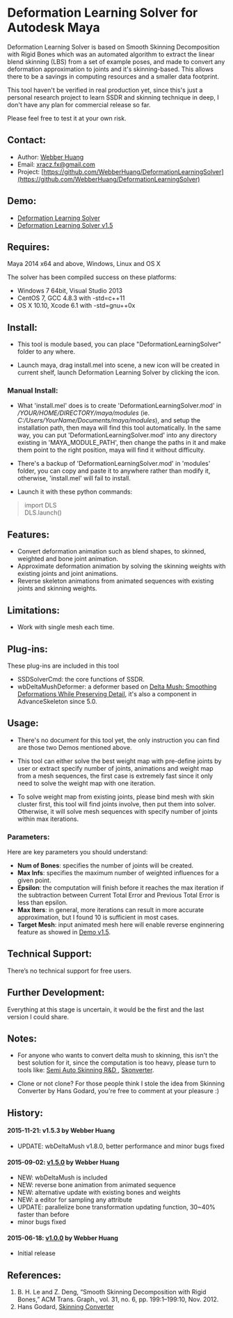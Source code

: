 # Deformation Learning Solver for Autodesk Maya

Deformation Learning Solver is based on Smooth Skinning Decomposition with Rigid Bones which was an automated algorithm to extract the linear blend skinning (LBS) from a set of example poses, and made to convert any deformation approximation to joints and it's skinning-based. This allows there to be a savings in computing resources and a smaller data footprint.

This tool haven't be verified in real production yet, since this's just a personal research project to learn SSDR and skinning technique in deep, I don't have any plan for commercial release so far. 

Please feel free to test it at your own risk.

## Contact:
* Author: [Webber Huang](https://uk.linkedin.com/in/webber-huang-aab076100)
* Email: <xracz.fx@gmail.com>
* Project: [https://github.com/WebberHuang/DeformationLearningSolver](https://github.com/WebberHuang/DeformationLearningSolver)

## Demo: 
* [Deformation Learning Solver](https://vimeo.com/130998850)
* [Deformation Learning Solver v1.5](https://vimeo.com/138048608)

## Requires: 
Maya 2014 x64 and above, Windows, Linux and OS X

The solver has been compiled success on these platforms:

* Windows 7 64bit, Visual Studio 2013
* CentOS 7, GCC 4.8.3 with -std=c++11
* OS X 10.10, Xcode 6.1 with -std=gnu++0x

## Install:
* This tool is module based, you can place "DeformationLearningSolver" folder to any where.

* Launch maya, drag install.mel into scene, a new icon will be created in current shelf, launch Deformation Learning Solver by clicking the icon.

### Manual Install:
* What 'install.mel' does is to create 'DeformationLearningSolver.mod' in */YOUR/HOME/DIRECTORY/maya/modules* (ie. *C:/Users/YourName/Documents/maya/modules*), and setup the installation path, then maya will find this tool automatically. In the same way, you can put 'DeformationLearningSolver.mod' into any directory existing in 'MAYA\_MODULE\_PATH', then change the paths in it and make them point to the right position, maya will find it without difficulty. 

* There's a backup of 'DeformationLearningSolver.mod' in 'modules' folder, you can copy and paste it to anywhere rather than modify it, otherwise, 'install.mel' will fail to install.

* Launch it with these python commands:
> import DLS 	
> DLS.launch()

## Features:
* Convert deformation animation such as blend shapes, to skinned, weighted and bone joint animation. 
* Approximate deformation animation by solving the skinning weights with existing joints and joint animations.
* Reverse skeleton animations from animated sequences with existing joints and skinning weights.

## Limitations:
* Work with single mesh each time.

## Plug-ins:
These plug-ins are included in this tool

* SSDSolverCmd: the core functions of SSDR.
* wbDeltaMushDeformer: a deformer based on [Delta Mush: Smoothing Deformations While Preserving Detail](http://dl.acm.org/citation.cfm?id=2633376), it's also a component in AdvanceSkeleton since 5.0.

## Usage:
- There's no document for this tool yet, the only instruction you can find are those two Demos mentioned above.

- This tool can either solve the best weight map with pre-define joints by user or extract specify number of joints, animations and weight map from a mesh sequences, the first case is extremely fast since it only need to solve the weight map with one iteration.

- To solve weight map from existing joints, please bind mesh with skin cluster first, this tool will find joints involve, then put them into solver. Otherwise, it will solve mesh sequences with specify number of joints within max iterations.

### Parameters:
Here are key parameters you should understand:

- **Num of Bones**: specifies the number of joints will be created.
- **Max Infs**: specifies the maximum number of weighted influences for a given point.
- **Epsilon**: the computation will finish before it reaches the max iteration if the subtraction between Current Total Error and Previous Total Error is less than epsilon.
- **Max Iters**: in general, more iterations can result in more accurate approximation, but I found 10 is sufficient in most cases.
- **Target Mesh**: input animated mesh here will enable reverse enginnering feature as showed in [Demo v1.5](https://vimeo.com/138048608).

## Technical Support:
There’s no technical support for free users.

## Further Development:
Everything at this stage is uncertain, it would be the first and the last version I could share.

## Notes:
* For anyone who wants to convert delta mush to skinning, this isn't the best solution for it, since the computation is too heavy, please turn to tools like: [Semi Auto Skinning R&D
](http://robotsquids.blogspot.com/2014/09/semi-auto-skinning-r.html), [Skonverter](https://github.com/coxevan/skonverter).

* Clone or not clone? For those people think I stole the idea from Skinning Converter by Hans Godard, you're free to comment at your pleasure :)

## History:
#### 2015-11-21: v1.5.3 by Webber Huang
- UPDATE: wbDeltaMush v1.8.0, better performance and minor bugs fixed

#### 2015-09-02: [v1.5.0](http://riggingtd.com/2015/09/deformation-learning-solver-v1-5/) by Webber Huang
- NEW: wbDeltaMush is included
- NEW: reverse bone animation from animated sequence
- NEW: alternative update with existing bones and weights
- NEW: a editor for sampling any attribute
- UPDATE: parallelize bone transformation updating function, 30~40% faster than before
- minor bugs fixed

#### 2015-06-18: [v1.0.0](http://riggingtd.com/2015/06/deformation-learning-solver/) by Webber Huang
- Initial release


## References:
1. B. H. Le and Z. Deng, “Smooth Skinning Decomposition with Rigid Bones,” ACM Trans. Graph., vol. 31, no. 6, pp. 199:1–199:10, Nov. 2012.
2. Hans Godard, [Skinning Converter](https://vimeo.com/123883474)